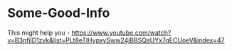 # Some-Good-Info

This might help you - https://www.youtube.com/watch?v=B3nfjlD1zvk&list=PLt8eTlHypxySww24jBBSQsUYx7qECUoeV&index=47
